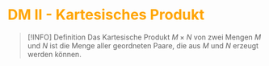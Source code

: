 # <font color = "orange">DM II - Kartesisches Produkt</font>
>[!INFO] Definition
>Das Kartesische Produkt $M\times N$ von zwei Mengen $M$ und $N$ ist die Menge aller geordneten Paare, die aus $M$ und $N$ erzeugt werden können.

